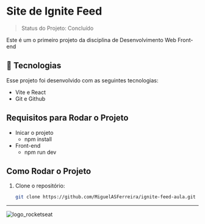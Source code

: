 # Site de Ignite Feed
> Status do Projeto: Concluído

Este é um o primeiro projeto da disciplina de Desenvolvimento Web Front-end


## 🚀 Tecnologias

Esse projeto foi desenvolvido com as seguintes tecnologias:

- Vite e React
- Git e Github

## Requisitos para Rodar o Projeto
 - Inicar o projeto
   - npm install
 - Front-end
   - npm run dev

## Como Rodar o Projeto

1. Clone o repositório:
   
   ```bash
   git clone https://github.com/MiguelASFerreira/ignite-feed-aula.git
---
![logo_rocketseat](https://github.com/user-attachments/assets/e14b2dec-f2bb-451e-b650-bf83f767d714)
